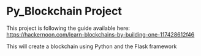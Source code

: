 # Py_Blockchain Project

This project is following the guide available here: https://hackernoon.com/learn-blockchains-by-building-one-117428612f46

This will create a blockchain using Python and the Flask framework